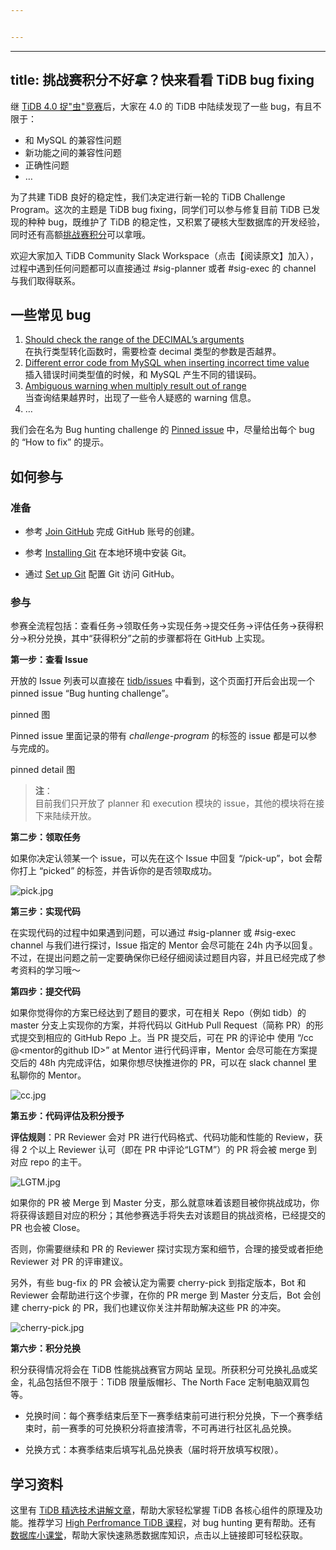 ```yaml
---


---
```


<hr>
<h2 id="title-挑战赛积分不好拿？快来看看-tidb-bug-fixing">title: 挑战赛积分不好拿？快来看看 TiDB bug fixing</h2>
<p>继 <a href="https://mp.weixin.qq.com/s/_l_wLW2IVnrYTHVvZjR1FA">TiDB 4.0 捉"虫"竞赛</a>后，大家在 4.0 的 TiDB 中陆续发现了一些 bug，有且不限于：</p>
<ul>
<li>和 MySQL 的兼容性问题</li>
<li>新功能之间的兼容性问题</li>
<li>正确性问题</li>
<li>…</li>
</ul>
<p>为了共建 TiDB 良好的稳定性，我们决定进行新一轮的 TiDB Challenge Program。这次的主题是 TiDB bug fixing，同学们可以参与修复目前 TiDB 已发现的种种 bug，既维护了 TiDB 的稳定性，又积累了硬核大型数据库的开发经验，同时还有高额<a href="https://mp.weixin.qq.com/s/_l_wLW2IVnrYTHVvZjR1FA">挑战赛积分</a>可以拿哦。</p>
<p>欢迎大家加入 TiDB Community Slack Workspace（点击【阅读原文】加入），过程中遇到任何问题都可以直接通过 #sig-planner 或者 #sig-exec 的 channel 与我们取得联系。</p>
<h2 id="一些常见-bug">一些常见 bug</h2>
<ol>
<li><a href="https://github.com/pingcap/tidb/issues/11193">Should check the range of the DECIMAL’s arguments</a><br>
在执行类型转化函数时，需要检查 decimal 类型的参数是否越界。</li>
<li><a href="https://github.com/pingcap/tidb/issues/20207">Different error code from MySQL when inserting incorrect time value</a><br>
插入错误时间类型值的时候，和 MySQL 产生不同的错误码。</li>
<li><a href="https://github.com/pingcap/tidb/issues/17993">Ambiguous warning when multiply result out of range</a><br>
当查询结果越界时，出现了一些令人疑惑的 warning 信息。</li>
<li>…</li>
</ol>
<p>我们会在名为 Bug hunting challenge 的 <a href="https://github.com/pingcap/tidb/issues/pinnedissuenumber">Pinned issue</a> 中，尽量给出每个 bug 的 “How to fix” 的提示。</p>
<h2 id="如何参与">如何参与</h2>
<h3 id="准备">准备</h3>
<ul>
<li>
<p>参考 <a href="https://github.com/join">Join GitHub</a> 完成 GitHub 账号的创建。</p>
</li>
<li>
<p>参考 <a href="https://git-scm.com/book/en/v2/Getting-Started-Installing-Git/">Installing Git</a> 在本地环境中安装 Git。</p>
</li>
<li>
<p>通过 <a href="https://git-scm.com/book/en/v2/Getting-Started-First-Time-Git-Setup">Set up Git</a> 配置 Git 访问 GitHub。</p>
</li>
</ul>
<h3 id="参与">参与</h3>
<p>参赛全流程包括：查看任务-&gt;领取任务-&gt;实现任务-&gt;提交任务-&gt;评估任务-&gt;获得积分-&gt;积分兑换，其中“获得积分”之前的步骤都将在 GitHub 上实现。</p>
<p><strong>第一步：查看 Issue</strong></p>
<p>开放的 Issue 列表可以直接在 <a href="https://github.com/pingcap/tidb/issues">tidb/issues</a> 中看到，这个页面打开后会出现一个 pinned issue “Bug hunting challenge”。</p>
<p>pinned 图</p>
<p>Pinned issue 里面记录的带有 <em>challenge-program</em> 的标签的 issue 都是可以参与完成的。</p>
<p>pinned detail 图</p>
<blockquote>
<p><strong>注</strong>：<br>
目前我们只开放了 planner 和 execution 模块的 issue，其他的模块将在接下来陆续开放。</p>
</blockquote>
<p><strong>第二步：领取任务</strong></p>
<p>如果你决定认领某一个 issue，可以先在这个 Issue 中回复 “/pick-up”，bot 会帮你打上 “picked” 的标签，并告诉你的是否领取成功。</p>
<p><img src="https://i.loli.net/2020/11/03/gDM8y19AQOUTX2m.jpg" alt="pick.jpg"></p>
<p><strong>第三步：实现代码</strong></p>
<p>在实现代码的过程中如果遇到问题，可以通过 #sig-planner 或 #sig-exec channel 与我们进行探讨，Issue 指定的 Mentor 会尽可能在 24h 内予以回复。不过，在提出问题之前一定要确保你已经仔细阅读过题目内容，并且已经完成了参考资料的学习哦～</p>
<p><strong>第四步：提交代码</strong></p>
<p>如果你觉得你的方案已经达到了题目的要求，可在相关 Repo（例如 tidb）的 master 分支上实现你的方案，并将代码以 GitHub Pull Request（简称 PR）的形式提交到相应的 GitHub Repo 上。当 PR 提交后，可在 PR 的评论中 使用 “/cc @&lt;mentor的github ID&gt;” at Mentor 进行代码评审，Mentor 会尽可能在方案提交后的 48h 内完成评估，如果你想尽快推进你的 PR，可以在 slack channel 里私聊你的 Mentor。</p>
<p><img src="https://i.loli.net/2020/11/03/lMxoAuDvWzpm352.jpg" alt="cc.jpg"></p>
<p><strong>第五步：代码评估及积分授予</strong></p>
<p><strong>评估规则</strong>：PR Reviewer 会对 PR 进行代码格式、代码功能和性能的 Review，获得 2 个以上 Reviewer 认可（即在 PR 中评论“LGTM”）的 PR 将会被 merge 到对应 repo 的主干。</p>
<p><img src="https://i.loli.net/2020/11/03/jWk7O492CRfHJlD.jpg" alt="LGTM.jpg"></p>
<p>如果你的 PR 被 Merge 到 Master 分支，那么就意味着该题目被你挑战成功，你将获得该题目对应的积分；其他参赛选手将失去对该题目的挑战资格，已经提交的 PR 也会被 Close。</p>
<p>否则，你需要继续和 PR 的 Reviewer 探讨实现方案和细节，合理的接受或者拒绝 Reviewer 对 PR 的评审建议。</p>
<p>另外，有些 bug-fix 的 PR 会被认定为需要 cherry-pick 到指定版本，Bot 和 Reviewer 会帮助进行这个步骤，在你的 PR merge 到 Master 分支后，Bot 会创建 cherry-pick 的 PR，我们也建议你关注并帮助解决这些 PR 的冲突。</p>
<p><img src="https://i.loli.net/2020/11/03/urO1axqjtUWyJT3.jpg" alt="cherry-pick.jpg"></p>
<p><strong>第六步：积分兑换</strong></p>
<p>积分获得情况将会在  TiDB 性能挑战赛官方网站  呈现。所获积分可兑换礼品或奖金，礼品包括但不限于：TiDB 限量版帽衫、The North Face 定制电脑双肩包等。</p>
<ul>
<li>
<p>兑换时间：每个赛季结束后至下一赛季结束前可进行积分兑换，下一个赛季结束时，前一赛季的可兑换积分将直接清零，不可再进行社区礼品兑换。</p>
</li>
<li>
<p>兑换方式：本赛季结束后填写礼品兑换表（届时将开放填写权限）。</p>
</li>
</ul>
<h2 id="学习资料">学习资料</h2>
<p>这里有 <a href="https://github.com/pingcap/presentations/blob/master/hackathon-2019/reference-document-of-hackathon-2019.md">TiDB 精选技术讲解文章</a>，帮助大家轻松掌握 TiDB 各核心组件的原理及功能。推荐学习 <a href="https://space.bilibili.com/86485707/channel/detail?cid=145009">High Perfromance TiDB 课程</a>，对 bug hunting 更有帮助。还有 <a href="https://github.com/pingcap/awesome-database-learning">数据库小课堂</a>，帮助大家快速熟悉数据库知识，点击以上链接即可轻松获取。</p>

